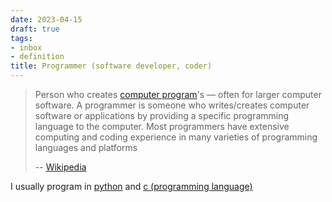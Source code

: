 ```yaml
---
date: 2023-04-15
draft: true
tags:
- inbox
- definition
title: Programmer (software developer, coder)
---
```


> Person who creates [computer program](./computer%20program.md)'s — often for larger
> computer software. A programmer is someone who writes/creates computer
> software or applications by providing a specific programming language to the
> computer. Most programmers have extensive computing and coding experience in
> many varieties of programming languages and platforms
>
> -- [Wikipedia](https://en.wikipedia.org/wiki/Programmer)

I usually program in [python](./python.md) and [c (programming language)](./c%20%28programming%20language%29.md)